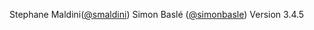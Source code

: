 Stephane Maldini([@smaldini](https://twitter.com/smaldini)) Simon Baslé ([@simonbasle](https://twitter.com/simonbasle)) Version 3.4.5
